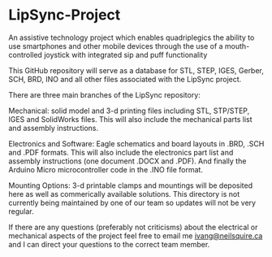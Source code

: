 # LipSync-Project
An assistive technology project which enables quadriplegics the ability to use smartphones and other mobile devices through the use of a mouth-controlled joystick with integrated sip and puff functionality

This GitHub repository will serve as a database for STL, STEP, IGES, Gerber, SCH, BRD, INO and all other files associated with the LipSync project.

There are three main branches of the LipSync repository:

Mechanical: solid model and 3-d printing files including STL, STP/STEP, IGES and SolidWorks files. This will also include the mechanical parts list and assembly instructions.

Electronics and Software: Eagle schematics and board layouts in .BRD, .SCH and .PDF formats. This will also include the electronics part list and assembly instructions (one document .DOCX and .PDF). And finally the Arduino Micro microcontroller code in the .INO file format.

Mounting Options: 3-d printable clamps and mountings will be deposited here as well as commerically available solutions. This directory is not currently being maintained by one of our team so updates will not be very regular.

If there are any questions (preferably not criticisms) about the electrical or mechanical aspects of the project feel free to email me ivang@neilsquire.ca and I can direct your questions to the correct team member.
